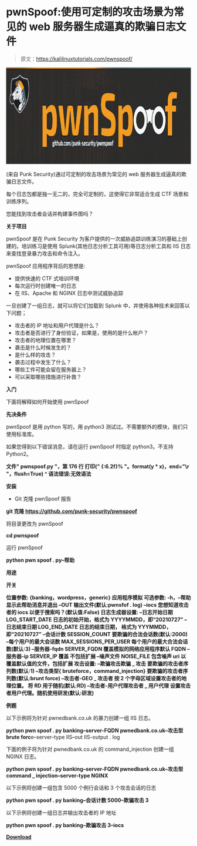 # pwnSpoof:使用可定制的攻击场景为常见的 web 服务器生成逼真的欺骗日志文件

> 原文：<https://kalilinuxtutorials.com/pwnspoof/>

[![](img//8ef328535ffea9d7028cf5a76fa17a5e.png)](https://blogger.googleusercontent.com/img/a/AVvXsEgv2kFsdWjTfirgOvaVaRjRL_9U_86Zb83mdBB5NPGSY349cxNMsEgi3yeCBaeYhcDthi_zuOxbtv4YKBZ4FMfyw09AeKsgW2pJXUJpYMGjXEjmlEGJG9LB_yt4DepREtUfYfPDyeEcniPqJW95G10KYtBbFtT9cpeTobJ9aGgrNP-wLduMFKgI4k4j=s728)

(来自 Punk Security)通过可定制的攻击场景为常见的 web 服务器生成逼真的欺骗日志文件。

每个日志包都是独一无二的，完全可定制的，这使得它非常适合生成 CTF 场景和训练序列。

您能找到攻击者会话并构建事件图吗？

**关于项目**

pwnSpoof 是在 Punk Security 为客户提供的一次威胁追踪训练演习的基础上创建的。培训练习是使用 Splunk(其他日志分析工具可用)等日志分析工具和 IIS 日志来查找登录暴力攻击和命令注入。

pwnSpoof 应用程序背后的思想是:

*   提供快速的 CTF 式培训环境
*   每次运行时创建唯一的日志
*   在 IIS、Apache 和 NGINX 日志中测试威胁追踪

一旦创建了一组日志，就可以将它们加载到 Splunk 中，并使用各种技术来回答以下问题；

*   攻击者的 IP 地址和用户代理是什么？
*   攻击者是否进行了身份验证，如果是，使用的是什么帐户？
*   攻击者的地理位置在哪里？
*   袭击是什么时候发生的？
*   是什么样的攻击？
*   袭击过程中发生了什么？
*   哪些工件可能会留在服务器上？
*   可以采取哪些措施进行补救？

**入门**

下面将解释如何开始使用 pwnSpoof

**先决条件**

pwnSpoof 是用 python 写的，用 python3 测试过。不需要额外的模块，我们只使用标准库。

如果您得到以下错误消息，请在运行 pwnSpoof 时指定 python3。不支持 Python2。

**文件" pwnspoof.py "，第 176 行
打印(" {:6.2f}% "。format(y * x)，end="\r "，flush=True)
^
语法错误:无效语法**

**安装**

*   Git 克隆 pwnSpoof 报告

**git 克隆 https://github.com/punk-security/pwnspoof**

将目录更改为 pwnSpoof

**cd pwnspoof**

运行 pwnSpoof

**python pwn spoof . py–帮助**

**用途**

**开关**

**位置参数:
{banking，wordpress，generic}
应用程序模拟
可选参数:
-h，–帮助显示此帮助消息并退出
–OUT 输出文件(默认:pwnsfof . log)
–iocs 您想知道攻击者的 iocs 以便于搜索吗？(默认值:False)
日志生成器设置:
–日志开始日期 LOG_START_DATE
日志的初始开始，格式为 YYYYMMDD，即“20210727”
–日志结束日期 LOG_END_DATE
日志的结束日期， 格式为 YYYMMDD，即“20210727”
–会话计数 SESSION_COUNT
要欺骗的合法会话数(默认:2000)
–每个用户的最大会话数 MAX_SESSIONS_PER_USER
每个用户的最大合法会话数(默认:3)
–服务器-fqdn SERVER_FQDN
覆盖模拟的网络应用程序默认 FQDN
–服务器-ip SERVER_IP
覆盖 不包括扩展
–噪声文件 NOISE_FILE
包含噪声 uri 以覆盖默认值的文件，包括扩展
攻击设置:
–欺骗攻击欺骗 _ 攻击
要欺骗的攻击者序列数(默认:1)
–攻击类型{ bruteforce，command_injection}
要欺骗的攻击者序列数(默认:brunt force)
–攻击者-GEO _ 攻击者
按 2 个字母区域设置攻击者的地理位置。 将 RD 用于随机(默认:RD)
–攻击者-用户代理攻击者 _ 用户代理
设置攻击者用户代理。随机使用研发(默认:研发)**

**例题**

以下示例将为针对 pwnedbank.co.uk 的暴力创建一组 IIS 日志。

**python pwn spoof . py banking–server-FQDN pwnedbank.co.uk–攻击型 brute forc**e–server-type IIS–out IIS-output . log

下面的例子将为针对 pwnedbank.co.uk 的 command_injection 创建一组 NGINX 日志。

**python pwn spoof . py banking–server-FQDN pwnedbank.co.uk–攻击型 command _ injection–server-type NGINX**

以下示例将创建一组包含 5000 个例行会话和 3 个攻击会话的日志

**python pwn spoof . py banking–会话计数 5000–欺骗攻击 3**

以下示例将创建一组日志并输出攻击者的 IP 地址

**python pwn spoof . py banking–欺骗攻击 3–iocs**

[**Download**](https://github.com/punk-security/pwnspoof)